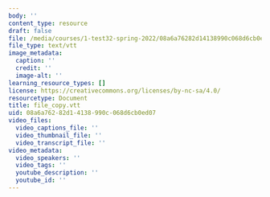 ```yaml
---
body: ''
content_type: resource
draft: false
file: /media/courses/1-test32-spring-2022/08a6a76282d14138990c068d6cb0ed07_file_copy.vtt
file_type: text/vtt
image_metadata:
  caption: ''
  credit: ''
  image-alt: ''
learning_resource_types: []
license: https://creativecommons.org/licenses/by-nc-sa/4.0/
resourcetype: Document
title: file_copy.vtt
uid: 08a6a762-82d1-4138-990c-068d6cb0ed07
video_files:
  video_captions_file: ''
  video_thumbnail_file: ''
  video_transcript_file: ''
video_metadata:
  video_speakers: ''
  video_tags: ''
  youtube_description: ''
  youtube_id: ''
---
```

